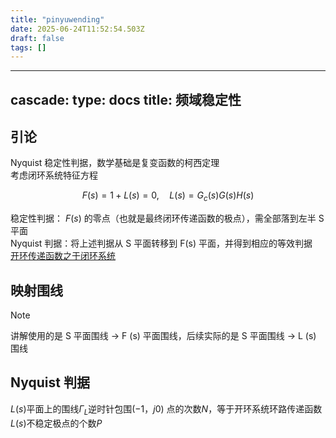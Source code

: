 ```yaml
---
title: "pinyuwending"
date: 2025-06-24T11:52:54.503Z
draft: false
tags: []
---
```


---
cascade:
  type: docs
title: 频域稳定性
---
## 引论

Nyquist 稳定性判据，数学基础是复变函数的柯西定理  
考虑闭环系统特征方程  

$$
 F(s){=}1{+}L(s){=}0,\quad L(s){=}G_c(s)G(s)H(s)
$$

稳定性判据： $F(s)$ 的零点（也就是最终闭环传递函数的极点），需全部落到左半 S 平面  
Nyquist 判据：将上述判据从 S 平面转移到 F(s) 平面，并得到相应的等效判据  
[开环传递函数之于闭环系统](https://www.zhihu.com/question/21879691)  

## 映射围线  

> [!note] 
  讲解使用的是 S 平面围线 → F (s) 平面围线，后续实际的是 S 平面围线 → L (s) 围线  

## Nyquist 判据  

$L(s)$平面上的围线$\Gamma_{L}$逆时针包围$(-1，j0)$ 点的次数$N$，等于开环系统环路传递函数$L(s)$不稳定极点的个数$P$